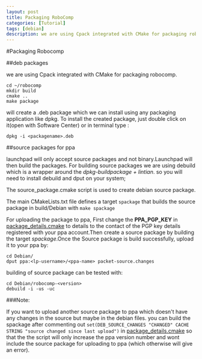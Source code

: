 ```yaml
---
layout: post
title: Packaging RoboComp
categories: [Tutorial]
tags: [debian]
description: we are using Cpack integrated with CMake for packaging robocomp...
---
```


#Packaging Robocomp

##deb packages

we are using Cpack integrated with CMake for packaging robocomp.

    cd ~/robocomp
    mkdir build
    cmake ..
    make package

will create a .deb package which we can install using any packaging application like dpkg. To install the created package, just double click on it(open with Software Center) or in terminal type :

    dpkg -i <packagename>.deb

##source packages for ppa

launchpad will only accept source packages and not binary.Launchpad will then build the packages. For building source packages we are using debuild which is a wrapper around the *dpkg-buildpackage + lintian*. so you will need to install debuild and dput on your system;

The source_package.cmake script is used to create debian source package.

The main CMakeLists.txt file defines a target `spackage` that builds the source package in build/Debian with `make spackage`

For uploading the package to ppa, First change the **PPA\_PGP\_KEY** in [package_details.cmake](../cmake/package_details.cmake#L26) to details to the contact of the PGP key  details registered with your ppa account.Then create a source package by building the target *spackage*.Once the Source package is build successfully, upload it to your ppa by:

    cd Debian/
    dput ppa:<lp-username>/<ppa-name> packet-source.changes

building of source package can be tested with:
    
    cd Debian/robocomp-<version>
    debuild -i -us -uc

###Note:

 If you want to upload another source package to ppa which doesn't have any changes in the source but maybe in the debian files. you can build the spackage after commenting out `set(DEB_SOURCE_CHANGES "CHANGED" CACHE STRING "source changed since last upload")` in [package_details.cmake](../cmake/package_details.cmake#L27) so that the the script will only increase the ppa version number and wont include the source package for uploading to ppa (which otherwise will give an error).